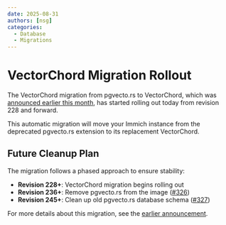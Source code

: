 ```yaml
---
date: 2025-08-31
authors: [nsg]
categories:
  - Database
  - Migrations
---
```


# VectorChord Migration Rollout

The VectorChord migration from pgvecto.rs to VectorChord, which was [announced earlier this month](01-notifications-announcement.md), has started rolling out today from revision 228 and forward.

This automatic migration will move your Immich instance from the deprecated pgvecto.rs extension to its replacement VectorChord.

## Future Cleanup Plan

The migration follows a phased approach to ensure stability:

- **Revision 228+**: VectorChord migration begins rolling out
- **Revision 236+**: Remove pgvecto.rs from the image ([#326](https://github.com/nsg/immich-distribution/issues/326))
- **Revision 245+**: Clean up old pgvecto.rs database schema ([#327](https://github.com/nsg/immich-distribution/issues/327))

For more details about this migration, see the [earlier announcement](01-notifications-announcement.md).

